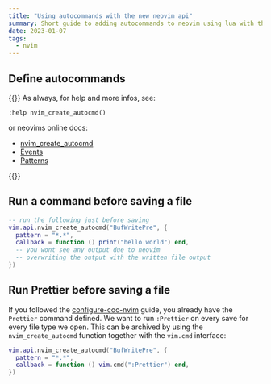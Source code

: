 ```yaml
---
title: "Using autocommands with the new neovim api"
summary: Short guide to adding autocommands to neovim using lua with the vim.api.nvim_create_autocmd interface
date: 2023-01-07
tags:
  - nvim
---
```


## Define autocommands

{{<callout type="Hint">}}
As always, for help and more infos, see:

```vim
:help nvim_create_autocmd()
```

or neovims online docs:

- [nvim_create_autocmd]()
- [Events](https://neovim.io/doc/user/autocmd.html#autocmd-events)
- [Patterns](https://neovim.io/doc/user/autocmd.html#autocmd-pattern)

{{</callout>}}

## Run a command before saving a file

```lua
-- run the following just before saving
vim.api.nvim_create_autocmd("BufWritePre", {
  pattern = "*.*",
  callback = function () print("hello world") end,
  -- you wont see any output due to neovim
  -- overwriting the output with the written file output
})
```

## Run Prettier before saving a file

If you followed the [configure-coc-nvim](/posts/2022/configure-coc-nvim/#installing-and-using-coc-extensions) guide,
you already have the `Prettier` command defined. We want to run `:Prettier` on every save for every file type we open.
This can be archived by using the `nvim_create_autocmd` function together with the `vim.cmd` interface:

```lua
vim.api.nvim_create_autocmd("BufWritePre", {
  pattern = "*.*",
  callback = function () vim.cmd(":Prettier") end,
})
```
